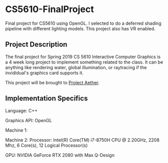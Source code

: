 # CS5610-FinalProject
Final project for CS5610 using OpenGL. I selected to do a deferred shading pipeline with different lighting models. This project also has VR enabled.

## Project Description
The final project for Spring 2019 CS 5610 Interactive Computer Graphics is a 4 week long project to implement something related to the class. It can be anything like rendering water, global illumination, or raytracing if the invididual's graphics card supports it.

This project will be brought to [Project Aether](https://github.com/MichaelGardone/ProjectAether).

## Implementation Specifics
Language: C++

Graphics API: OpenGL

Machine 1:

Machine 2:
Processor: Intel(R) Core(TM) i7-8750H CPU @ 2.20GHz, 2208 Mhz, 6 Core(s), 12 Logical Processor(s)

GPU: NVIDIA GeForce RTX 2080 with Max Q-Design
